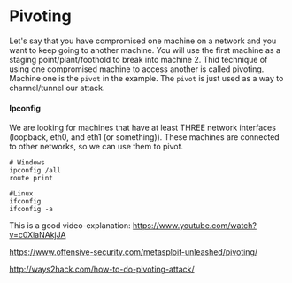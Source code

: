 # Pivoting

Let's say that you have compromised one machine on a network and you want to keep going to another machine. You will use the first machine as a staging point/plant/foothold to break into machine 2. Thid technique of using one compromised machine to access another is called pivoting. Machine one is the `pivot` in the example. The `pivot` is just used as a way to channel/tunnel our attack. 

#### Ipconfig

We are looking for machines that have at least THREE network interfaces (loopback, eth0, and eth1 (or something)). These machines are connected to other networks, so we can use them to pivot.

```
# Windows
ipconfig /all
route print

#Linux
ifconfig
ifconfig -a
```


This is a good video-explanation:
https://www.youtube.com/watch?v=c0XiaNAkjJA

https://www.offensive-security.com/metasploit-unleashed/pivoting/

http://ways2hack.com/how-to-do-pivoting-attack/